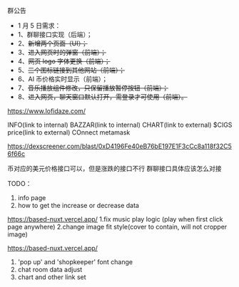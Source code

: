 群公告

- 1 月 5 日需求：
- 1、群聊接口实现（后端）；
- 2、~~新增两个页面（UI）；~~
- 3、~~进入网页时的弹窗（前端）；~~
- 4、~~网页 logo 字体更换（前端）；~~
- 5、~~三个图标链接到其他网站（前端）；~~
- 6、AI 币价格实时显示（前端）；
- 7、~~音乐播放组件修改，只保留播放暂停按钮（前端）；~~
- 8、~~进入网页，聊天窗口默认打开，需登录才可使用（前端）。~~

https://www.lofidaze.com/

INFO(link to internal) BAZZAR(link to internal) CHART(link to external) $CIGS price(link to external) COnnect metamask

https://dexscreener.com/blast/0xD4196Fe40eB76bE197E1F3cCc8a118f32C56f66c

币对应的美元价格接口可以，但是涨跌的接口不行
群聊接口具体应该怎么对接

TODO：

1. info page
2. how to get the increase or decrease data

https://based-nuxt.vercel.app/
1.fix music play logic (play when first click page anywhere)
2.change image fit style(cover to contain, will not cropper image)

https://based-nuxt.vercel.app/

1. 'pop up' and 'shopkeeper' font change
2. chat room data adjust
3. chart and other link set
